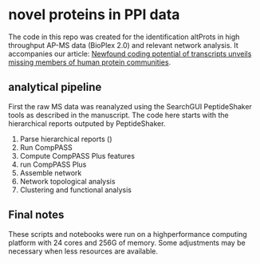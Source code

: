 # novel proteins in PPI data
The code in this repo was created for the identification altProts in high throughput AP-MS data (BioPlex 2.0) and relevant network analysis. It accompanies our article: [Newfound coding potential of transcripts unveils missing members of human protein communities](https://www.biorxiv.org/content/10.1101/2020.12.02.406710v1).

## analytical pipeline
First the raw MS data was reanalyzed using the SearchGUI PeptideShaker tools as described in the manuscript. The code here starts with the hierarchical reports outputed by PeptideShaker.
1. Parse hierarchical reports ()
2. Run CompPASS
3. Compute CompPASS Plus features
4. run CompPASS Plus
5. Assemble network
6. Network topological analysis
7. Clustering and functional analysis

## Final notes
These scripts and notebooks were run on a highperformance computing platform with 24 cores and 256G of memory. Some adjustments may be necessary when less resources are available.

